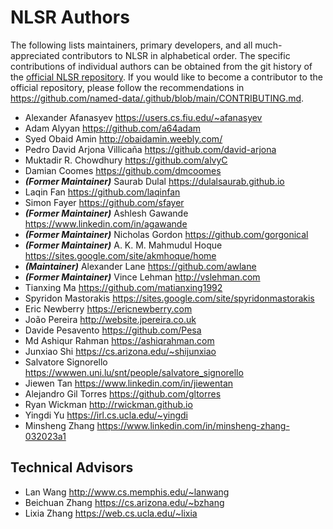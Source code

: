 # NLSR Authors

The following lists maintainers, primary developers, and all much-appreciated contributors to NLSR in alphabetical order.
The specific contributions of individual authors can be obtained from the git history of the [official NLSR repository](https://github.com/named-data/NLSR).
If you would like to become a contributor to the official repository, please follow the recommendations in <https://github.com/named-data/.github/blob/main/CONTRIBUTING.md>.

* Alexander Afanasyev <https://users.cs.fiu.edu/~afanasyev>
* Adam Alyyan <https://github.com/a64adam>
* Syed Obaid Amin <http://obaidamin.weebly.com/>
* Pedro David Arjona Villicaña <https://github.com/david-arjona>
* Muktadir R. Chowdhury <https://github.com/alvyC>
* Damian Coomes <https://github.com/dmcoomes>
* ***(Former Maintainer)*** Saurab Dulal <https://dulalsaurab.github.io>
* Laqin Fan <https://github.com/laqinfan>
* Simon Fayer <https://github.com/sfayer>
* ***(Former Maintainer)*** Ashlesh Gawande <https://www.linkedin.com/in/agawande>
* ***(Former Maintainer)*** Nicholas Gordon <https://github.com/gorgonical>
* ***(Former Maintainer)*** A. K. M. Mahmudul Hoque <https://sites.google.com/site/akmhoque/home>
* ***(Maintainer)*** Alexander Lane <https://github.com/awlane>
* ***(Former Maintainer)*** Vince Lehman <http://vslehman.com>
* Tianxing Ma <https://github.com/matianxing1992>
* Spyridon Mastorakis <https://sites.google.com/site/spyridonmastorakis>
* Eric Newberry <https://ericnewberry.com>
* João Pereira <http://website.jpereira.co.uk>
* Davide Pesavento <https://github.com/Pesa>
* Md Ashiqur Rahman <https://ashiqrahman.com>
* Junxiao Shi <https://cs.arizona.edu/~shijunxiao>
* Salvatore Signorello <https://wwwen.uni.lu/snt/people/salvatore_signorello>
* Jiewen Tan <https://www.linkedin.com/in/jiewentan>
* Alejandro Gil Torres <https://github.com/gltorres>
* Ryan Wickman <http://rwickman.github.io>
* Yingdi Yu <https://irl.cs.ucla.edu/~yingdi>
* Minsheng Zhang <https://www.linkedin.com/in/minsheng-zhang-032023a1>

## Technical Advisors

* Lan Wang <http://www.cs.memphis.edu/~lanwang>
* Beichuan Zhang <https://cs.arizona.edu/~bzhang>
* Lixia Zhang <https://web.cs.ucla.edu/~lixia>
